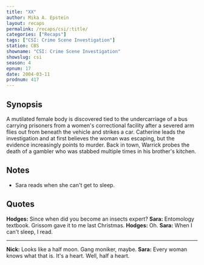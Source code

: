 ```yaml
---
title: "XX"
author: Mika A. Epstein
layout: recaps
permalink: /recaps/csi/:title/
categories: ["Recaps"]
tags: ["CSI: Crime Scene Investigation"]
station: CBS
showname: "CSI: Crime Scene Investigation"
showslug: csi
season: 4
epnum: 17
date: 2004-03-11
prodnum: 417
---
```


## Synopsis

A mutilated female body is discovered tied to the undercarriage of a bus carrying prisoners from a women's correctional facility after a severed arm flies out from beneath the vehicle and strikes a car. Catherine leads the investigation and at first believes the woman was escaping, but the evidence increasingly points to murder. Back in town, Warrick probes the death of a gambler who was stabbed multiple times in his brother's kitchen.

## Notes

* Sara reads when she can't get to sleep.

## Quotes

**Hodges:** Since when did you become an insects expert?
**Sara:** Entomology textbook. Grissom gave it to me last Christmas.
**Hodges:** Oh.
**Sara:** When I can't sleep, I read.

- - -

**Nick:** Looks like a half moon. Gang moniker, maybe.
**Sara:** Every woman knows what that is. It's a heart. Well, half a heart.

